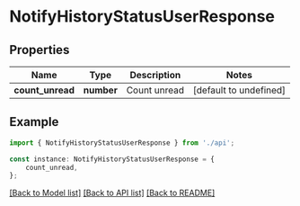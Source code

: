 # NotifyHistoryStatusUserResponse


## Properties

Name | Type | Description | Notes
------------ | ------------- | ------------- | -------------
**count_unread** | **number** | Count unread | [default to undefined]

## Example

```typescript
import { NotifyHistoryStatusUserResponse } from './api';

const instance: NotifyHistoryStatusUserResponse = {
    count_unread,
};
```

[[Back to Model list]](../README.md#documentation-for-models) [[Back to API list]](../README.md#documentation-for-api-endpoints) [[Back to README]](../README.md)
